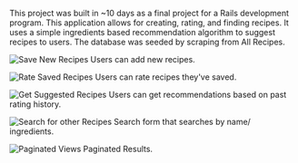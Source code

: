 This project was built in ~10 days as a final project for a Rails development program.  This application allows for creating, rating, and finding recipes.  It uses a simple ingredients based recommendation algorithm to suggest recipes to users.  The database was seeded by scraping from All Recipes.

![Save New Recipes](http://imgur.com/6twVQl2)
Users can add new recipes.

![Rate Saved Recipes](http://imgur.com/GkVm7Y4)
Users can rate recipes they've saved.

![Get Suggested Recipes](http://imgur.com/y9JBgyz)
Users can get recommendations based on past rating history.

![Search for other Recipes](http://imgur.com/j2pRkgh)
Search form that searches by name/ ingredients.

![Paginated Views](http://imgur.com/zVLXrs6)
Paginated Results.
